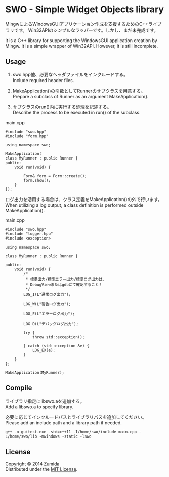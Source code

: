 SWO - Simple Widget Objects library
===================================

MingwによるWindowsGUIアプリケーション作成を支援するためのC++ライブラリです。
Win32APIのシンプルなラッパーです。しかし、まだ未完成です。

It is a C++ library for supporting the WindowsGUI application creation by Mingw.
It is a simple wrapper of Win32API.
However, it is still incomplete.

Usage
-----
1. swo.hpp他、必要なヘッダファイルをインクルードする。  
   Include required header files.  

2. MakeApplication()の引数としてRunnerのサブクラスを用意する。  
   Prepare a subclass of Runner as an argument MakeApplication().   

3. サブクラスのrun()内に実行する処理を記述する。  
   Describe the process to be executed in run() of the subclass.  

main.cpp

	#include "swo.hpp"
	#include "form.hpp"
	
	using namespace swo;
	
	MakeApplication(
	class MyRunner : public Runner {
	public:
		void run(void) {
	
			Form& form = Form::create();
			form.show();
		}
	});


ログ出力を活用する場合は、クラス定義をMakeApplication()の外で行います。  
When utilizing a log output, a class definition is performed outside MakeApplication().   

main.cpp

	#include "swo.hpp"
	#include "logger.hpp"
	#include <exception>
	
	using namespace swo;
	
	class MyRunner : public Runner {
	
	public:
		void run(void) {
			/*
			 * 標準出力/標準エラー出力/標準ログ出力は、
			 * DebugViewまたはgdbにて確認すること！
			 */
			LOG_I(L"通常ログ出力");
	
			LOG_W(L"警告ログ出力");
	
			LOG_E(L"エラーログ出力");
	
			LOG_D(L"デバッグログ出力");
	
			try {
				throw std::exception();
	
			} catch (std::exception &e) {
				LOG_EX(e);
			}
		}
	};
	
	MakeApplication(MyRunner);

Compile
-------
ライブラリ指定にlibswo.aを追加する。  
Add a libswo.a to specify library.  

必要に応じてインクルードパスとライブラリパスを追加してください。  
Please add an include path and a library path if needed.  

	g++ -o guitest.exe -std=c++11 -I/home/swo/include main.cpp -L/home/swo/lib -mwindows -static -lswo  

License
-------
Copyright &copy; 2014 Zumida  
Distributed under the [MIT License][mit].  

[MIT]: http://www.opensource.org/licenses/mit-license.php
